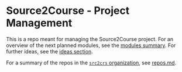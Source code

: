 # Source2Course - Project Management

This is a repo meant for managing the Source2Course project.
For an overview of the next planned modules, see the [modules summary](modules.md).
For further ideas, see the [ideas section](ideas.md).

For a summary of the repos in the [`src2crs` organization](https://github.com/src2crs),
see [repos.md](repos.md).
